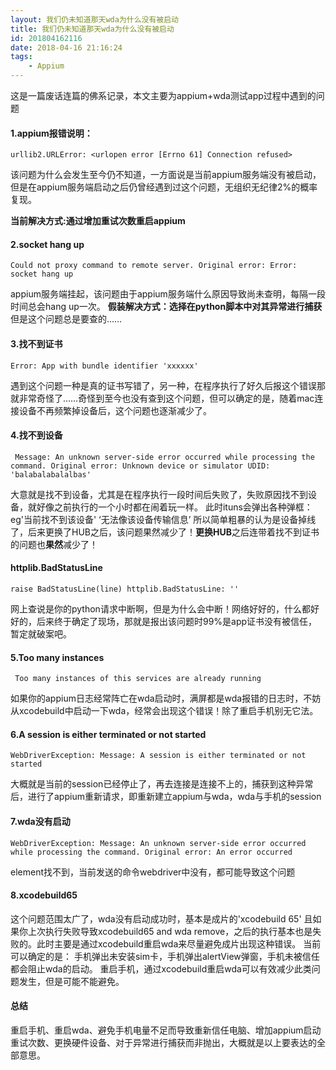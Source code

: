 ```yaml
---
layout: 我们仍未知道那天wda为什么没有被启动
title: 我们仍未知道那天wda为什么没有被启动
id: 201804162116
date: 2018-04-16 21:16:24
tags:
    - Appium
---
```

 这是一篇废话连篇的佛系记录，本文主要为appium+wda测试app过程中遇到的问题

#### 1.appium报错说明：

```
urllib2.URLError: <urlopen error [Errno 61] Connection refused>
```
该问题为什么会发生至今仍不知道，一方面说是当前appium服务端没有被启动，但是在appium服务端启动之后仍曾经遇到过这个问题，无组织无纪律2%的概率复现。

**当前解决方式:通过增加重试次数重启appium**
#### 2.socket hang up

```
Could not proxy command to remote server. Original error: Error: socket hang up
```

appium服务端挂起，该问题由于appium服务端什么原因导致尚未查明，每隔一段时间总会hang up一次。
**假装解决方式：选择在python脚本中对其异常进行捕获**
但是这个问题总是要查的……

#### 3.找不到证书

```
Error: App with bundle identifier 'xxxxxx'
```
遇到这个问题一种是真的证书写错了，另一种，在程序执行了好久后报这个错误那就非常奇怪了……奇怪到至今也没有查到这个问题，但可以确定的是，随着mac连接设备不再频繁掉设备后，这个问题也逐渐减少了。


#### 4.找不到设备

```
 Message: An unknown server-side error occurred while processing the command. Original error: Unknown device or simulator UDID: 'balabalabalalbas'
```
大意就是找不到设备，尤其是在程序执行一段时间后失败了，失败原因找不到设备，就好像之前执行的一个小时都在闹着玩一样。
此时ituns会弹出各种弹框：eg'当前找不到该设备' ‘无法像该设备传输信息’
所以简单粗暴的认为是设备掉线了，后来更换了HUB之后，该问题果然减少了！**更换HUB**之后连带着找不到证书的问题也**果然**减少了！

#### httplib.BadStatusLine

```
raise BadStatusLine(line) httplib.BadStatusLine: ''
```
网上查说是你的python请求中断啊，但是为什么会中断！网络好好的，什么都好好的，后来终于确定了现场，那就是报出该问题时99%是app证书没有被信任，暂定就破案吧。

#### 5.Too many instances

```
 Too many instances of this services are already running
```
如果你的appium日志经常阵亡在wda启动时，满屏都是wda报错的日志时，不妨从xcodebuild中启动一下wda，经常会出现这个错误！除了重启手机别无它法。

#### 6.A session is either terminated or not started
```
WebDriverException: Message: A session is either terminated or not started
```
大概就是当前的session已经停止了，再去连接是连接不上的，捕获到这种异常后，进行了appium重新请求，即重新建立appium与wda，wda与手机的session

#### 7.wda没有启动

```
WebDriverException: Message: An unknown server-side error occurred while processing the command. Original error: An error occurred
```
element找不到，当前发送的命令webdriver中没有，都可能导致这个问题


#### 8.xcodebuild65
这个问题范围太广了，wda没有启动成功时，基本是成片的'xcodebuild 65'
且如果你上次执行失败导致xcodebuild65 and wda remove，之后的执行基本也是失败的。此时主要是通过xcodebuild重启wda来尽量避免成片出现这种错误。
当前可以确定的是：
手机弹出未安装sim卡，手机弹出alertView弹窗，手机未被信任都会阻止wda的启动。
重启手机，通过xcodebuild重启wda可以有效减少此类问题发生，但是可能不能避免。

#### 总结
重启手机、重启wda、避免手机电量不足而导致重新信任电脑、增加appium启动重试次数、更换硬件设备、对于异常进行捕获而非抛出，大概就是以上要表达的全部意思。